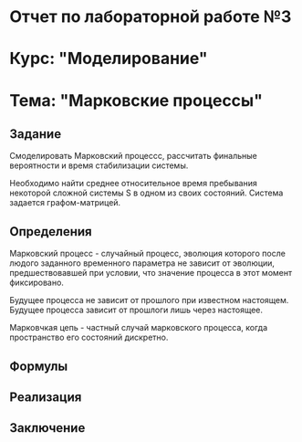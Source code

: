 # Отчет по лабораторной работе №3
# Курс: "Моделирование"
# Тема: "Марковские процессы"

## Задание

Смоделировать Марковский процессс, рассчитать финальные вероятности и время стабилизации системы.

Необходимо найти среднее относительное время пребывания некоторой сложной системы S в одном из своих состояний. Система задается графом-матрицей.

## Определения

Марковский процесс - случайный процесс, эволюция которого после людого заданного временного параметра не зависит от эволюции, предшествовавшей при условии, что значение процесса в этот момент фиксировано.

Будущее процесса не зависит от прошлого при известном настоящем. Будущее процесса зависит от прошлоги лишь через настоящее.

Марковчкая цепь - частный случай марковского процесса, когда пространство его состояний дискретно.

## Формулы

## Реализация

## Заключение
